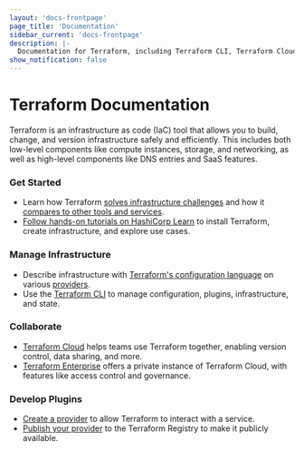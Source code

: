 ```yaml
---
layout: 'docs-frontpage'
page_title: 'Documentation'
sidebar_current: 'docs-frontpage'
description: |-
  Documentation for Terraform, including Terraform CLI, Terraform Cloud, and Terraform Enterprise.
show_notification: false
---
```


# Terraform Documentation

Terraform is an infrastructure as code (IaC) tool that allows you to build, change, and version infrastructure safely and efficiently. This includes both low-level components like compute instances, storage, and networking, as well as high-level components like DNS entries and SaaS features.

<div class="container-fluid"><div class="row">
<div class="col-md-6 col-sm-12">

### Get Started

- Learn how Terraform [solves infrastructure challenges](/intro/index.html) and how it [compares to other tools and services](/intro/vs/index.html).
- [Follow hands-on tutorials on HashiCorp Learn](https://learn.hashicorp.com/collections/terraform/aws-get-started) to install Terraform, create infrastructure, and explore use cases.


### Manage Infrastructure

- Describe infrastructure with [Terraform's configuration language](/docs/language/index.html) on various [providers](/docs/language/providers/index.html).
- Use the [Terraform CLI](/docs/cli/index.html) to manage configuration, plugins, infrastructure, and state.



</div>

<div class="col-md-6 col-sm-12">

### Collaborate

- [Terraform Cloud](/docs/cloud/index.html) helps teams use Terraform together, enabling version control, data sharing, and more.
- [Terraform Enterprise](/docs/enterprise/index.html) offers a private instance of Terraform Cloud, with features like access control and governance.

### Develop Plugins

- [Create a provider](/docs/extend/index.html) to allow Terraform to interact with a service.
- [Publish your provider](/docs/registry/index.html) to the Terraform Registry to make it publicly available.
</div>

</div></div>
